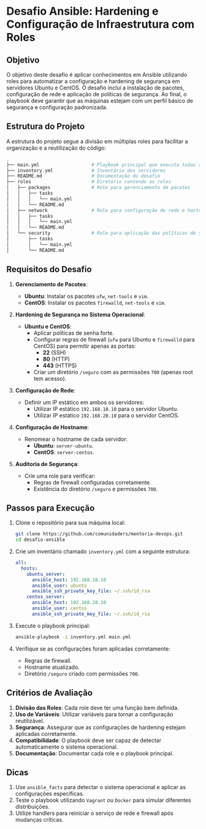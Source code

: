 
# Desafio Ansible: Hardening e Configuração de Infraestrutura com Roles

## Objetivo
O objetivo deste desafio é aplicar conhecimentos em Ansible utilizando roles para automatizar a configuração e hardening de segurança em servidores Ubuntu e CentOS. O desafio inclui a instalação de pacotes, configuração de rede e aplicação de políticas de segurança. Ao final, o playbook deve garantir que as máquinas estejam com um perfil básico de segurança e configuração padronizada.

## Estrutura do Projeto
A estrutura do projeto segue a divisão em múltiplas roles para facilitar a organização e a reutilização do código:

```bash
.
├── main.yml                   # Playbook principal que executa todas as roles
├── inventory.yml              # Inventário dos servidores
├── README.md                  # Documentação do desafio
├── roles                      # Diretório contendo as roles
│   ├── packages               # Role para gerenciamento de pacotes
│   │   ├── tasks
│   │   │   └── main.yml
│   │   └── README.md
│   ├── network                # Role para configuração de rede e hostname
│   │   ├── tasks
│   │   │   └── main.yml
│   │   └── README.md
│   └── security               # Role para aplicação das políticas de segurança
│       ├── tasks
│       │   └── main.yml
│       └── README.md
```

## Requisitos do Desafio
1. **Gerenciamento de Pacotes**:
   - **Ubuntu**: Instalar os pacotes `ufw`, `net-tools` e `vim`.
   - **CentOS**: Instalar os pacotes `firewalld`, `net-tools` e `vim`.

2. **Hardening de Segurança no Sistema Operacional**:
   - **Ubuntu e CentOS**:
     - Aplicar políticas de senha forte.
     - Configurar regras de firewall (`ufw` para Ubuntu e `firewalld` para CentOS) para permitir apenas as portas:
       - **22** (SSH)
       - **80** (HTTP)
       - **443** (HTTPS)
     - Criar um diretório `/seguro` com as permissões `700` (apenas root tem acesso).

3. **Configuração de Rede**:
   - Definir um IP estático em ambos os servidores:
     - Utilizar IP estático `192.168.10.10` para o servidor Ubuntu.
     - Utilizar IP estático `192.168.20.10` para o servidor CentOS.

4. **Configuração de Hostname**:
   - Renomear o hostname de cada servidor:
     - **Ubuntu**: `server-ubuntu`.
     - **CentOS**: `server-centos`.

5. **Auditoria de Segurança**:
   - Crie uma role para verificar:
     - Regras de firewall configuradas corretamente.
     - Existência do diretório `/seguro` e permissões `700`.

## Passos para Execução
1. Clone o repositório para sua máquina local:

   ```bash
   git clone https://github.com/comunidaders/mentoria-devops.git
   cd desafio-ansible
   ```

2. Crie um inventário chamado `inventory.yml` com a seguinte estrutura:

   ```yaml
   all:
     hosts:
       ubuntu_server:
         ansible_host: 192.168.10.10
         ansible_user: ubuntu
         ansible_ssh_private_key_file: ~/.ssh/id_rsa
       centos_server:
         ansible_host: 192.168.20.10
         ansible_user: centos
         ansible_ssh_private_key_file: ~/.ssh/id_rsa
   ```

3. Execute o playbook principal:

   ```bash
   ansible-playbook -i inventory.yml main.yml
   ```

4. Verifique se as configurações foram aplicadas corretamente:
   - Regras de firewall.
   - Hostname atualizado.
   - Diretório `/seguro` criado com permissões `700`.

## Critérios de Avaliação
1. **Divisão das Roles**: Cada role deve ter uma função bem definida.
2. **Uso de Variáveis**: Utilizar variáveis para tornar a configuração reutilizável.
3. **Segurança**: Assegurar que as configurações de hardening estejam aplicadas corretamente.
4. **Compatibilidade**: O playbook deve ser capaz de detectar automaticamente o sistema operacional.
5. **Documentação**: Documentar cada role e o playbook principal.

## Dicas
1. Use `ansible_facts` para detectar o sistema operacional e aplicar as configurações específicas.
2. Teste o playbook utilizando `Vagrant` ou `Docker` para simular diferentes distribuições.
3. Utilize handlers para reiniciar o serviço de rede e firewall após mudanças críticas.

